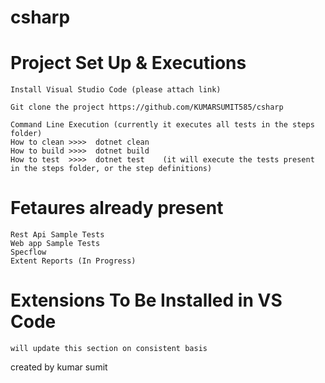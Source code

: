 # csharp
# Project Set Up & Executions

    Install Visual Studio Code (please attach link)
    
    Git clone the project https://github.com/KUMARSUMIT585/csharp
        
    Command Line Execution (currently it executes all tests in the steps folder)
    How to clean >>>>  dotnet clean 
    How to build >>>>  dotnet build
    How to test  >>>>  dotnet test    (it will execute the tests present in the steps folder, or the step definitions)  

# Fetaures already present 
    Rest Api Sample Tests 
    Web app Sample Tests
    Specflow 
    Extent Reports (In Progress)


# Extensions To Be Installed in VS Code
    will update this section on consistent basis


created by kumar sumit 
